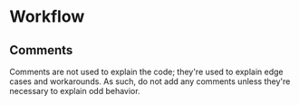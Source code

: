 # Workflow

## Comments

Comments are not used to explain the code; they're used to explain edge cases and workarounds. As such, do not add any comments unless they're necessary to explain odd behavior. 